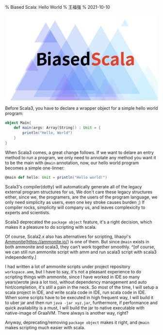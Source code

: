 % Biased Scala: Hello World
% 王福强
% 2021-10-10



![](images/cover.jpg)

Before Scala3, you have to declare a wrapper object for a simple hello world program:

```scala
object Main{
    def main(args: Array[String]) : Unit = {
        println("Hello, World")
    }
}
```

When Scala3 comes, a great change follows. If we want to delare an entry method to run a program, we only need to annotate any method you want it to be the main with `@main` annotation, now, our hello world program becomes a simple one-linner:

```scala
@main def hello: Unit = println("Hello world!")
```

Scala3's compiler(dotty) will automatically generate all of the legacy external program structures for us, We don't care these legacy structures either, since we, the programers, are the users of the program language, we only need simplicity as users, even one key stroke causes burden ;)  If compiler rocks, simplicity will company us, and leaves complexicity to experts and scientists.

Scala3 deprecated the `package object` feature, it's a right decision, which makes it a pleasure to do scripting with scala.


Of course, Scala2.x also has alternatives for scripting, lihaoyi's [Ammonite](https://ammonite.io/)(https://ammonite.io/) is one of them. But since `@main` exists in both ammonite and scala3, they can't work together smoothly. ^[of course, we can still run ammonite script with amm and run scala3 script with scala3 independently.]

I had written a lot of ammonite scripts under project repository `workspace.amm`, but I have to say, it's not a pleasant experience to do scripting things with ammonite, since I have worked in IDE so many years(wrote java a lot too), without dependency management and auto hint/completion, it's still a pain in the neck. So most of the time, I will setup a scala project in IDE, and write scala code in IDE, run scala code in IDE. When some scripts have to be executed in high frequent way, I will build it to uber jar and then run `java -jar xyz.jar`,  furthermore, if performance and quick availability is a must, I will build the jar to native executable with native-image of GraalVM. There always is another way, right? 


Anyway, deprecating/removing `package object` makes it right, and `@main` makes scripting much easier with scala.



